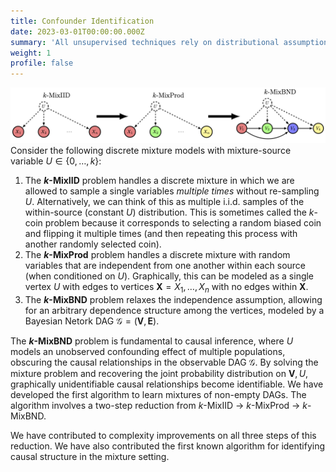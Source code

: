 ```yaml
---
title: Confounder Identification
date: 2023-03-01T00:00:00.000Z
summary: 'All unsupervised techniques rely on distributional assumptions in order to recover components or clusters. We propose using *causal structures* to help separate unconfounded components in data. This perspective expands the notion of causal identifiability, as many graphically unidentifiable relationships can be identified.'
weight: 1
profile: false
---
```

![Reduction Process](reduction_process_horizontal.png)
Consider the following discrete mixture models with mixture-source variable $U \in \{0, \ldots, k\}$:

1. The **$k$-MixIID** problem handles a discrete mixture in which we are allowed to sample a single variables *multiple times* without re-sampling $U$. Alternatively, we can think of this as multiple i.i.d. samples of the within-source (constant $U$) distribution. This is sometimes called the $k$-coin problem because it corresponds to selecting a random biased coin and flipping it multiple times (and then repeating this process with another randomly selected coin).
2. The **$k$-MixProd** problem handles a discrete mixture with random variables that are independent from one another within each source (when conditioned on $U$). Graphically, this can be modeled as a single vertex $U$ with edges to vertices $\mathbf{X} = X_1, \ldots, X_n$ with no edges within $\mathbf{X}$.
3. The **$k$-MixBND** problem relaxes the independence assumption, allowing for an arbitrary dependence structure among the vertices, modeled by a Bayesian Netork DAG $\mathcal{G} = (\mathbf{V}, \mathbf{E})$.

The **$k$-MixBND** problem is fundamental to causal inference, where $U$ models an unobserved confounding effect of multiple populations, obscuring the causal relationships in the observable DAG $\mathcal{G}$. By solving the mixture problem and recovering the joint probability distribution on $\mathbf{V}, U$, graphically unidentifiable causal relationships become identifiable. We have developed the first algorithm to learn mixtures of non-empty DAGs. The algorithm involves a two-step reduction from $k$-MixIID $\rightarrow$ $k$-MixProd $\rightarrow$ $k$-MixBND.

We have contributed to complexity improvements on all three steps of this reduction. We have also contributed the first known algorithm for identifying causal structure in the mixture setting.